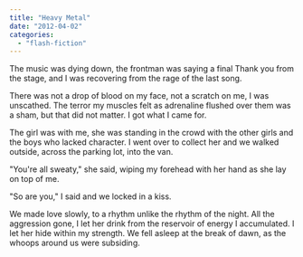 ```yaml
---
title: "Heavy Metal"
date: "2012-04-02"
categories: 
  - "flash-fiction"
---
```


The music was dying down, the frontman was saying a final Thank you from the stage, and I was recovering from the rage of the last song.

There was not a drop of blood on my face, not a scratch on me, I was unscathed. The terror my muscles felt as adrenaline flushed over them was a sham, but that did not matter. I got what I came for.

The girl was with me, she was standing in the crowd with the other girls and the boys who lacked character. I went over to collect her and we walked outside, across the parking lot, into the van.

"You're all sweaty," she said, wiping my forehead with her hand as she lay on top of me.

"So are you," I said and we locked in a kiss.

We made love slowly, to a rhythm unlike the rhythm of the night. All the aggression gone, I let her drink from the reservoir of energy I accumulated. I let her hide within my strength. We fell asleep at the break of dawn, as the whoops around us were subsiding.
